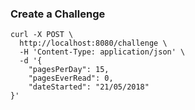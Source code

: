 ### Create a Challenge

```
curl -X POST \
  http://localhost:8080/challenge \
  -H 'Content-Type: application/json' \
  -d '{
    "pagesPerDay": 15,
    "pagesEverRead": 0,
    "dateStarted": "21/05/2018"
}'
```
